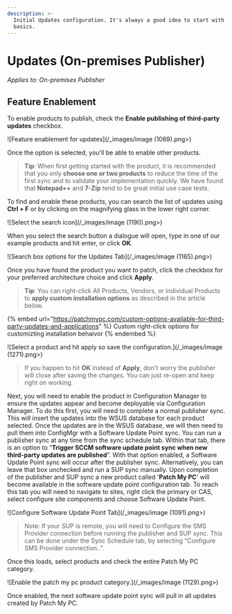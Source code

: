 ```yaml
---
description: >-
  Initial Updates configuration. It's always a good idea to start with the
  basics.
---
```


# Updates (On-premises Publisher)

_Applies to: On-premises Publisher_

## Feature Enablement&#x20;

To enable products to publish, check the <strong>Enable publishing of third-party updates</strong> checkbox.

![Feature enablement for updates](/_images/image (1069).png>)

Once the option is selected, you'll be able to enable other products.&#x20;

<blockquote class="wp-block-quote">
<p><strong>Tip</strong>: When first getting started with the product, it is recommended that you only <strong>choose one or two products</strong> to reduce the time of the first sync and to validate your implementation quickly. We have found that <strong>Notepad++</strong> and <strong>7-Zip</strong> tend to be great initial use case tests.</p>
</blockquote>

To find and enable these products, you can search the list of updates using <strong>Ctrl + F</strong> or by clicking on the magnifying glass in the lower right corner.&#x20;

![Select the search icon](/_images/image (1190).png>)

When you select the search button a dialogue will open, type in one of our example products and hit enter, or click <strong>OK</strong>.

![Search box options for the Updates Tab](/_images/image (1165).png>)

Once you have found the product you want to patch, click the checkbox for your preferred architecture choice and click <strong>Apply</strong>.

<blockquote class="wp-block-quote">
<p><strong>Tip</strong>: You can right-click All Products, Vendors, or individual Products to <strong>apply custom installation options</strong> as described in the article below.</p>
</blockquote>

{% embed url="https://patchmypc.com/custom-options-available-for-third-party-updates-and-applications" %}
Custom right-click options for customizting installation behaivor
{% endembed %}

![Select a product and hit apply so save the configuration.](/_images/image (1271).png>)

<blockquote class="wp-block-quote">
<p>If you happen to hit <strong>OK</strong>  instead of <strong>Apply</strong>, don't worry the publisher will close after saving the changes. You can just re-open and keep right on working.</p>
</blockquote>

Next, you will need to enable the product in Configuration Manager to ensure the updates appear and become deployable via Configuration Manager. To do this first, you will need to complete a normal publisher sync. This will insert the updates into the WSUS database for each product selected. Once the updates are in the WSUS database, we will then need to pull them into ConfigMgr with a Software Update Point sync. You can run a publisher sync at any time from the sync schedule tab. Within that tab, there is an option to “<strong>Trigger SCCM software update point sync when new third-party updates are published</strong>”. With that option enabled, a Software Update Point sync will occur after the publisher sync. Alternatively, you can leave that box unchecked and run a SUP sync manually. Upon completion of the publisher and SUP sync a new product called '<strong>Patch My PC</strong>' will become available in the software update point configuration tab. To reach this tab you will need to navigate to sites, right click the primary or CAS, select configure site components and choose Software Update Point.



![Configure Software Update Point Tab](/_images/image (1091).png>)

<blockquote class="wp-block-quote">
<p>Note: If your SUP is remote, you will need to Configure the SMS Provider connection before running the publisher and SUP sync. This can be done under the Sync Schedule tab, by selecting “Configure SMS Provider connection..”.</p>
</blockquote>

Once this loads, select products and check the entire Patch My PC category.&#x20;

![Enable the patch my pc product category.](/_images/image (1129).png>)

Once enabled, the next software update point sync will pull in all updates created by Patch My PC.